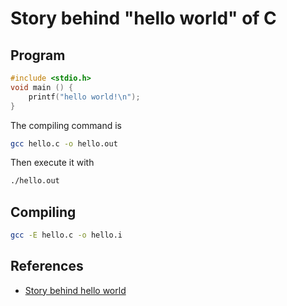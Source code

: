 
# Story behind "hello world" of C

## Program
```C hello.c
#include <stdio.h>
void main () {
    printf("hello world!\n");
}
```

The compiling command is
```bash
gcc hello.c -o hello.out
```

Then execute it with
```bash
./hello.out
```

## Compiling

```bash
gcc -E hello.c -o hello.i
```

## References

  * [Story behind hello world](https://www.youtube.com/watch?v=q-F1qSMkb2w)
  
